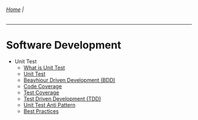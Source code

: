 ###### [Home](https://github.com/RyKaj/Documentation/blob/master/README.md) | 
------------

# Software Development

-   Unit Test
	-   [What is Unit Test](./UnitTest/What-is-Unit-Test.md)	
    -   [Unit Test](./UnitTest/1.0-Unit-Tests.md)     
    -   [Beavhiour Driven Development (BDD)](./UnitTest/Behavior-Driven%20Development%20(BDD).md) 
    -   [Code Coverage](./UnitTest/Code-Coverage.md)	
	-   [Test Coverage](./UnitTest/Test-Coverage.md)
	-   [Test Driven Development (TDD)](./UnitTest/Test-Driven%20Development%20(TDD).md)
	-   [Unit Test Anti Pattern](./UnitTest/Unit-Test-Antipattern.md)
	-   [Best Practices](./UnitTest/Unit-Test-Best-Practices.md)

	
	

